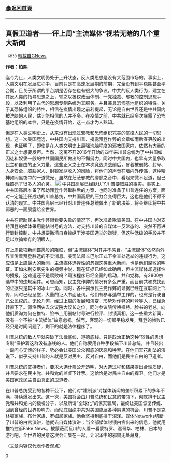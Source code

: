 ###  [:house:返回首頁](https://github.com/ourhimalayas/txt)
---

## 真假卫道者——评上周“主流媒体“视若无睹的几个重大新闻
` GM30` [轉載自GNews](https://gnews.org/zh-hans/561086/)

**作者：柏熙**

迄今为止，人类文明仍处于上升状态，反人类思想是没有大范围市场的。事实上，人类文明在发展进程中，目前只是在高速发展期的前期，完全没有到平稳期甚至平台期，且关于所谓的平台期是否存在也有很大的争议。中共的反人类行为，建立在其反人类的指导思想之上，辅之以极权政治体制、一党独裁、邪教的控制思想手段，以及利用了古代的思想专制系统为其服务。并且兼具恐怖基地组织的特性。关于其恐怖组织的特性，相信在疫情出现之前若提起，无论是自由世界还是中共国内被洗脑的人民，估计能相信的人并不多。在疫情之前，中共就已经多次暴露了恐怖基地组织的本性，只是在疫情开始，这一点才为人熟知。

但是在人类文明史上，从来没有出现过邪教和恐怖组织完美的掌控人民的一切思想。这一次美国竞选，中共国内支持川普、揭露拜登作弊的文章如雨后春笋般的出现，也证明了，即使是在人类文明史上最强洗脑程度的邪教国家内，依然有大量的正义之士想要发声。当然，这离不开2016年开始的四年来川普总统为了中共国如囚徒和奴隶一般的中共国国民所做出的不懈努力，同时中共国内，也早有大量争取民主和自由的正义力量，这些正义之士在本次竞选决战前后，冒着被删帖、封号、人身安全、威胁家人、封锁家庭收入的风险，将他们的声音在墙内外传递，这种精神如同黑夜中的一道微光，虽然在茫茫邪教的靡靡之音中，看起来微不足道，但已经照亮了很多人的心灵。
![](https://gnews-media-offload.s3.amazonaws.com/wp-content/uploads/2020/11/15071731/image0-90.jpg)
中共国高层已经默认了川普要取胜的事实。事实上，中共国高层准备了帮助拜登作弊取胜后的方案、也同时准备了川普连任的方案。面对一定能连任成功的川普总统，中共国高层的压力会变得巨大，这也是他们不得不认清的现实。中共国高层已经针对川普连任总统做出了新的决策，将会继续将中共邪恶的一面展露给全世界。

中共在帮助民主党作弊眼看要失败的情况下，再次准备欺骗美国。在中共国内对支持拜登的媒体采用删帖封号的方法，对支持川普的自媒体一反常态的、突然不再进行删封控制，中共想要撇清自身操纵干涉美国选举的嫌疑，但这种低级的手段并不足以欺骗幸存的明眼人。

在上周数项新闻霹雳般的降临，但“主流媒体”对其并不感冒。“主流媒体”依然向外界宣传着拜登胜选的不实消息。美司法部长巴尔正式下令查处选举的违规行为，这应该是上周最大的新闻，主流媒体选择性的忽视这类重大新闻，也是他们腐败的明证。正如朱利安尼先生的视频中说，现在证据已经如此确凿，但主流媒体却选择性的播报，这难道还不是腐败吗？司法程序已经全面的启动，共和党称，有2800宗选举中的违规案件。可想而知，民主党作弊的情况有多么严重，而目前共和党找到的证据只是其中的冰山一角。同时，各种揭示民主党作弊的证据已经在互联网上飞传，同时已经呈堂，大量的证人书面证词。他们有参与选举工作的，也有是行驶自己公民权的。无论几何，经过上周的发展和演变，形势对作弊的拜登等人，已经急转直下了。佩洛西失去众议院大议长之位，同时参议院传唤推特、脸书的老总，向他们质询为何在推特、脸书上用删帖封号进行控评、封锁真相。这一些重大新闻，没有一个不被“主流媒体”故意忽视。然而，客观的一切都平稳发展，拜登的惨败已经只是时间问题了，剩下的就是法律程序了。

川普总统的敌人早就突破了法律底线、道德底线。只是政治正确这种“软性的思想专制”保护着这群没有底线的人。他们自称要用各种手段搞下川普总统，并且装出一副问心无愧的样子，势必会让美国公众彻底的厌恶和唾弃。在他们天花乱坠的演说下，似乎支持川普的人就是反对民主、反对自由，而他们是民主自由的卫道者。

川普总统的支持者们，要求大选计票公开透明，对大选过程和结果提出合理质疑，并且要求在民主党、共和党的监督下计票。这恰恰是对民主自由的捍卫。他们才是美国宪政民主自由真正的卫道者。

在川普总统受到的各种不公下，他们对“建制派”对媒体新闻的垄断积累下的多年不满，持续爆发出来。这一次，美国将会由川普总统和民意的带领下，彻底排干民主党和共和党内的极权分子，以及所谓“全球化”的惊天骗局，最终让美国恢复传统、回到曾经的世界影响力，而彻底阻绝中共对美国施展各种阴谋的机会，川普不是克林顿家族、布什家族、罗姆尼家族。他会坚持到底排干沼泽。媒体Networks切断了川普的白宫演讲，他就去自媒体演讲；当全部媒体封锁白宫出来的信息，他就用推特控诉Fake News。被蒙蔽而反川的人看一看蒙特罗、温哥华、柏林、日本的游行吧，全世界的民意这次会汇集在一起，让沼泽中的邪兽无处藏身。

（文章内容仅代表作者观点）

0
